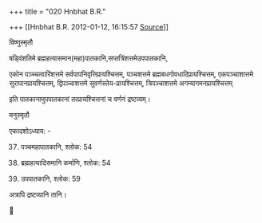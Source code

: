 +++
title = "020 Hnbhat B.R."

+++
[[Hnbhat B.R.	2012-01-12, 16:15:57 [Source](https://groups.google.com/g/bvparishat/c/zG4bZubyrCA)]]



विष्णुस्मृतौ

  

षड्विंशतिमे ब्रह्महत्यासमान(महा)पातकानि,सप्तत्रिंशत्तमेउपपातकानि,

एकोन पञ्च्चत्वारिंशत्तमे सर्वपापनिवृत्तिप्रायश्चित्तम्, पञ्चशत्तमे ब्रह्मबधगोवधादिप्रायश्चित्तम्, एकपञ्चाशात्तमे सुरापानप्रायश्चित्तम्, द्विपञ्चाशत्तमे सुवर्णस्तेय-प्रायश्चित्तम्, त्रिपञ्चाशत्तमे अगम्यागमनप्रायश्चित्तम् 

  

इति पातकानामुपपातकानां तत्प्रायश्चित्तनां च वर्णनं द्रष्टव्यम्।

  

मनुस्मृतौ

एकादशोऽध्याय: -

37. पत्र्चमहापातकानि, श्लोक: 54

38. ब्रह्महत्यादिसमानि कर्माणि, श्लोक: 54  
39. उपपातकानि, श्लोक: 59

  

अत्रापि द्रष्टव्यानि तानि।




